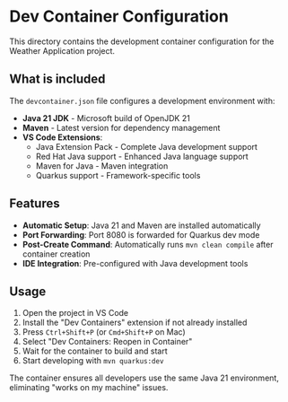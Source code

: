 # Dev Container Configuration

This directory contains the development container configuration for the Weather Application project.

## What is included

The `devcontainer.json` file configures a development environment with:

- **Java 21 JDK** - Microsoft build of OpenJDK 21
- **Maven** - Latest version for dependency management  
- **VS Code Extensions**:
  - Java Extension Pack - Complete Java development support
  - Red Hat Java support - Enhanced Java language support
  - Maven for Java - Maven integration
  - Quarkus support - Framework-specific tools

## Features

- **Automatic Setup**: Java 21 and Maven are installed automatically
- **Port Forwarding**: Port 8080 is forwarded for Quarkus dev mode
- **Post-Create Command**: Automatically runs `mvn clean compile` after container creation
- **IDE Integration**: Pre-configured with Java development tools

## Usage

1. Open the project in VS Code
2. Install the "Dev Containers" extension if not already installed
3. Press `Ctrl+Shift+P` (or `Cmd+Shift+P` on Mac)
4. Select "Dev Containers: Reopen in Container"
5. Wait for the container to build and start
6. Start developing with `mvn quarkus:dev`

The container ensures all developers use the same Java 21 environment, eliminating "works on my machine" issues.